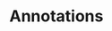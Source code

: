 # Annotations

[//]: # (Todas suas anotações sobre o projeto. Esse arquivo será mais importante que boa parte do projeto!)